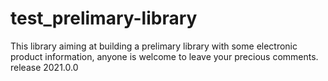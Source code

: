 # test_prelimary-library
This library aiming at building a prelimary library with some electronic product information, anyone is welcome to leave your precious comments.
release 2021.0.0
